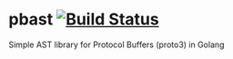 # pbast [![Build Status](https://travis-ci.org/oshothebig/pbast.svg?branch=master)](https://travis-ci.org/oshothebig/pbast)

Simple AST library for Protocol Buffers (proto3) in Golang
